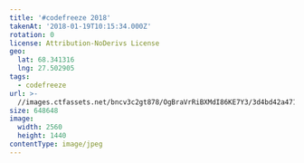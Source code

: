 ```yaml
---
title: '#codefreeze 2018'
takenAt: '2018-01-19T10:15:34.000Z'
rotation: 0
license: Attribution-NoDerivs License
geo:
  lat: 68.341316
  lng: 27.502905
tags:
  - codefreeze
url: >-
  //images.ctfassets.net/bncv3c2gt878/OgBraVrRiBXMdI86KE7Y3/3d4bd42a471287026d363d3354258749/codefreeze-2018_25929142878_o
size: 648648
image:
  width: 2560
  height: 1440
contentType: image/jpeg
---
```



